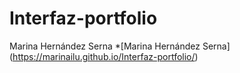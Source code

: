 # Interfaz-portfolio
Marina Hernández Serna
*[Marina Hernández Serna] (https://marinailu.github.io/Interfaz-portfolio/)
